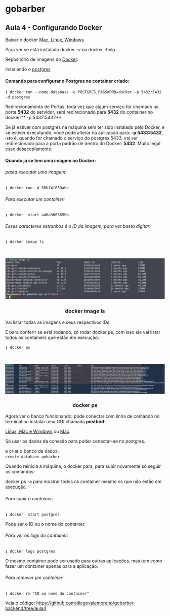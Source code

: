 
# gobarber
## Aula 4 - Configurando Docker
Baixar o docker [Mac, Linux, Windows](https://docs.docker.com/install/ "Mac, Linux, Windows")

Para ver se está instalado docker -v ou docker -help

Repositório de imagens do [Docker](https://hub.docker.com/ "Docker").

Instalando o [postgres](https://hub.docker.com/_/postgres "postgres")

#### Comando para configurar o Postgres no container criado:

    ❯ docker run --name database -e POSTGRES_PASSWORD=docker -p 5432:5432 -d postgres
	
Redirecionamento de Portas, toda vez que algum serviço for chamado na porta **5432** do servidor, será redirecionado para **5432** do container no docker:** -p 5432:5432**

Se já estiver com postgres na máquina sem ter sido instalado pelo Docker, e se estiver executando, você pode alterar na aplicação para: **-p 5433:5432**, isto é, quando for chamado o serviço do postgres 5433, vai ser redirecionado para a porta padrão de dentro do Docker: **5432**. Muito legal esse desacoplamento.

#### Quando já se tem uma imagem no Docker:

###### pasta executar uma imagem:

    ❯ docker run -d 30bf4f039abe
###### Para executar um container:

    ❯ docker  start a46a366365bb
###### Esses caracteres estranhos é o ID da imagem, para ver basta digitar:

    ❯ docker image ls

<!-- DOCKER IMAGE LS -->
<br />
<p align="center">
  <img src="https://github.com/diegovalemoreno/gobarber-backend/blob/aula4/images/docker_image.png" alt="DOCKER IMAGE LS">

  <h3 align="center">docker image ls</h3>
</p>

Vai listar todas as imagens e seus respectivos IDs.

E para conferir se está rodando, só rodar docker ps, com isso ele vai listar todos os containers que estão em execução:

    ❯ docker ps                 

<!-- DOCKER PS -->
<br />
<p align="center">
  <img src="https://github.com/diegovalemoreno/gobarber-backend/blob/aula4/images/docker_ps.png" alt="DOCKER PS">

  <h3 align="center">docker ps</h3>
</p>

Agora ver o banco funcionando, pode conectar com linha de comando no terminal ou instalar uma GUI chamada **postbird**:

[Linux, Mac e Windows](https://electronjs.org/apps/postbird  "Linux, Mac e Windows") ou [Mac](https://eggerapps.at/postico/ "Mac").

Só usar os dados da conexão para poder conectar-se no postgres.

e criar o banco de dados:  
`create database gobarber`


Quando reinicia a máquina, o docker para, para subir novamente só seguir os comandos:

docker ps -a para mostrar todos os container mesmo os que não estão em execução.

###### Para subir o container:
    ❯ docker  start postgres 
Pode ser o ID ou o nome do container.

###### Para ver os logs do container:

    ❯ docker logs postgres
	

O mesmo container pode ser usado para outras aplicações, mas tem como fazer um container apenas para a aplicação.

###### Para remover um container:

    ❯ docker rm "ID ou nome do container"

Veja o código: https://github.com/diegovalemoreno/gobarber-backend/tree/aula4
